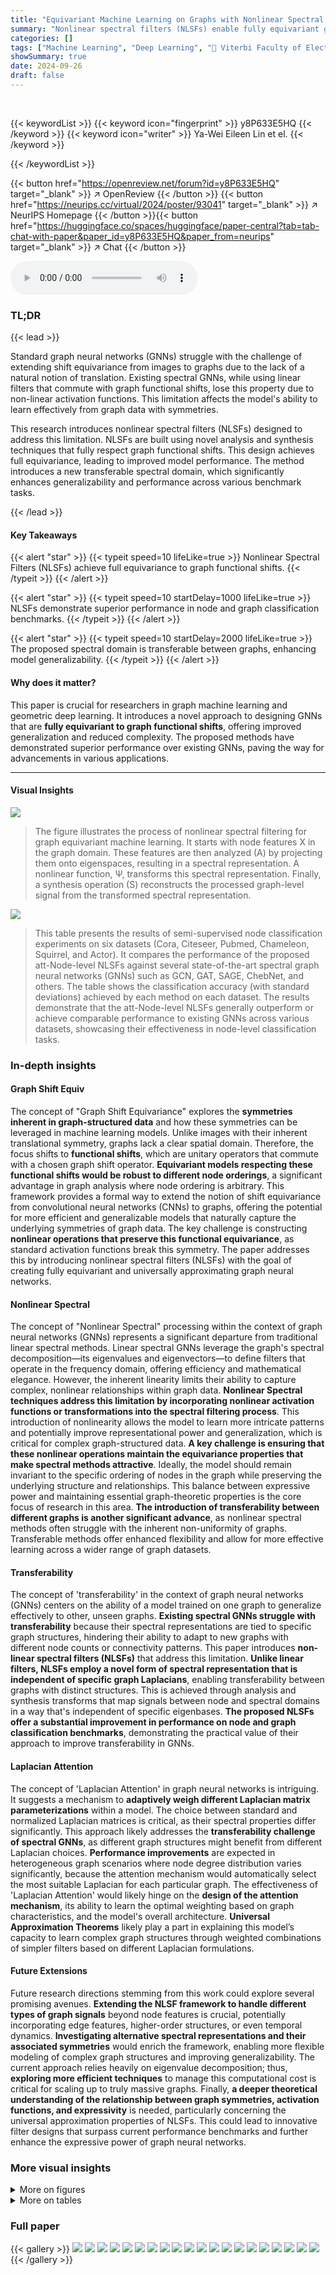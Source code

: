 ```yaml
---
title: "Equivariant Machine Learning on Graphs with Nonlinear Spectral Filters"
summary: "Nonlinear spectral filters (NLSFs) enable fully equivariant graph neural networks, improving accuracy and generalization."
categories: []
tags: ["Machine Learning", "Deep Learning", "🏢 Viterbi Faculty of Electrical and Computer Engineering, Technion",]
showSummary: true
date: 2024-09-26
draft: false
---
```


<br>

{{< keywordList >}}
{{< keyword icon="fingerprint" >}} y8P633E5HQ {{< /keyword >}}
{{< keyword icon="writer" >}} Ya-Wei Eileen Lin et el. {{< /keyword >}}
 
{{< /keywordList >}}

{{< button href="https://openreview.net/forum?id=y8P633E5HQ" target="_blank" >}}
↗ OpenReview
{{< /button >}}
{{< button href="https://neurips.cc/virtual/2024/poster/93041" target="_blank" >}}
↗ NeurIPS Homepage
{{< /button >}}{{< button href="https://huggingface.co/spaces/huggingface/paper-central?tab=tab-chat-with-paper&paper_id=y8P633E5HQ&paper_from=neurips" target="_blank" >}}
↗ Chat
{{< /button >}}



<audio controls>
    <source src="https://ai-paper-reviewer.com/y8P633E5HQ/podcast.wav" type="audio/wav">
    Your browser does not support the audio element.
</audio>


### TL;DR


{{< lead >}}

Standard graph neural networks (GNNs) struggle with the challenge of extending shift equivariance from images to graphs due to the lack of a natural notion of translation.  Existing spectral GNNs, while using linear filters that commute with graph functional shifts, lose this property due to non-linear activation functions. This limitation affects the model's ability to learn effectively from graph data with symmetries. 

This research introduces nonlinear spectral filters (NLSFs) designed to address this limitation. NLSFs are built using novel analysis and synthesis techniques that fully respect graph functional shifts. This design achieves full equivariance, leading to improved model performance. The method introduces a new transferable spectral domain, which significantly enhances generalizability and performance across various benchmark tasks.

{{< /lead >}}


#### Key Takeaways

{{< alert "star" >}}
{{< typeit speed=10 lifeLike=true >}} Nonlinear Spectral Filters (NLSFs) achieve full equivariance to graph functional shifts. {{< /typeit >}}
{{< /alert >}}

{{< alert "star" >}}
{{< typeit speed=10 startDelay=1000 lifeLike=true >}} NLSFs demonstrate superior performance in node and graph classification benchmarks. {{< /typeit >}}
{{< /alert >}}

{{< alert "star" >}}
{{< typeit speed=10 startDelay=2000 lifeLike=true >}} The proposed spectral domain is transferable between graphs, enhancing model generalizability. {{< /typeit >}}
{{< /alert >}}

#### Why does it matter?
This paper is crucial for researchers in graph machine learning and geometric deep learning. It introduces a novel approach to designing GNNs that are **fully equivariant to graph functional shifts**, offering improved generalization and reduced complexity.  The proposed methods have demonstrated superior performance over existing GNNs, paving the way for advancements in various applications.

------
#### Visual Insights



![](https://ai-paper-reviewer.com/y8P633E5HQ/figures_4_1.jpg)

> The figure illustrates the process of nonlinear spectral filtering for graph equivariant machine learning.  It starts with node features X in the graph domain.  These features are then analyzed (A) by projecting them onto eigenspaces, resulting in a spectral representation. A nonlinear function, Ψ, transforms this spectral representation. Finally, a synthesis operation (S) reconstructs the processed graph-level signal from the transformed spectral representation.





![](https://ai-paper-reviewer.com/y8P633E5HQ/tables_7_1.jpg)

> This table presents the results of semi-supervised node classification experiments on six datasets (Cora, Citeseer, Pubmed, Chameleon, Squirrel, and Actor).  It compares the performance of the proposed att-Node-level NLSFs against several state-of-the-art spectral graph neural networks (GNNs) such as GCN, GAT, SAGE, ChebNet, and others. The table shows the classification accuracy (with standard deviations) achieved by each method on each dataset.  The results demonstrate that the att-Node-level NLSFs generally outperform or achieve comparable performance to existing GNNs across various datasets, showcasing their effectiveness in node-level classification tasks.





### In-depth insights


#### Graph Shift Equiv
The concept of "Graph Shift Equivariance" explores the **symmetries inherent in graph-structured data** and how these symmetries can be leveraged in machine learning models.  Unlike images with their inherent translational symmetry, graphs lack a clear spatial domain.  Therefore, the focus shifts to **functional shifts**, which are unitary operators that commute with a chosen graph shift operator.  **Equivariant models respecting these functional shifts would be robust to different node orderings**, a significant advantage in graph analysis where node ordering is arbitrary.  This framework provides a formal way to extend the notion of shift equivariance from convolutional neural networks (CNNs) to graphs, offering the potential for more efficient and generalizable models that naturally capture the underlying symmetries of graph data. The key challenge is constructing **nonlinear operations that preserve this functional equivariance**, as standard activation functions break this symmetry. The paper addresses this by introducing nonlinear spectral filters (NLSFs) with the goal of creating fully equivariant and universally approximating graph neural networks.

#### Nonlinear Spectral
The concept of "Nonlinear Spectral" processing within the context of graph neural networks (GNNs) represents a significant departure from traditional linear spectral methods.  Linear spectral GNNs leverage the graph's spectral decomposition—its eigenvalues and eigenvectors—to define filters that operate in the frequency domain, offering efficiency and mathematical elegance. However, the inherent linearity limits their ability to capture complex, nonlinear relationships within graph data.  **Nonlinear Spectral techniques address this limitation by incorporating nonlinear activation functions or transformations into the spectral filtering process**. This introduction of nonlinearity allows the model to learn more intricate patterns and potentially improve representational power and generalization, which is critical for complex graph-structured data.  **A key challenge is ensuring that these nonlinear operations maintain the equivariance properties that make spectral methods attractive**.  Ideally, the model should remain invariant to the specific ordering of nodes in the graph while preserving the underlying structure and relationships. This balance between expressive power and maintaining essential graph-theoretic properties is the core focus of research in this area. **The introduction of transferability between different graphs is another significant advance**, as nonlinear spectral methods often struggle with the inherent non-uniformity of graphs. Transferable methods offer enhanced flexibility and allow for more effective learning across a wider range of graph datasets.

#### Transferability
The concept of 'transferability' in the context of graph neural networks (GNNs) centers on the ability of a model trained on one graph to generalize effectively to other, unseen graphs.  **Existing spectral GNNs struggle with transferability** because their spectral representations are tied to specific graph structures, hindering their ability to adapt to new graphs with different node counts or connectivity patterns. This paper introduces **non-linear spectral filters (NLSFs)** that address this limitation.  **Unlike linear filters, NLSFs employ a novel form of spectral representation that is independent of specific graph Laplacians**, enabling transferability between graphs with distinct structures.  This is achieved through analysis and synthesis transforms that map signals between node and spectral domains in a way that's independent of specific eigenbases.  **The proposed NLSFs offer a substantial improvement in performance on node and graph classification benchmarks**, demonstrating the practical value of their approach to improve transferability in GNNs.

#### Laplacian Attention
The concept of 'Laplacian Attention' in graph neural networks is intriguing.  It suggests a mechanism to **adaptively weigh different Laplacian matrix parameterizations** within a model.  The choice between standard and normalized Laplacian matrices is critical, as their spectral properties differ significantly.  This approach likely addresses the **transferability challenge of spectral GNNs**,  as different graph structures might benefit from different Laplacian choices.  **Performance improvements** are expected in heterogeneous graph scenarios where node degree distribution varies significantly, because the attention mechanism would automatically select the most suitable Laplacian for each particular graph. The effectiveness of 'Laplacian Attention' would likely hinge on the **design of the attention mechanism**, its ability to learn the optimal weighting based on graph characteristics, and the model's overall architecture. **Universal Approximation Theorems** likely play a part in explaining this model’s capacity to learn complex graph structures through weighted combinations of simpler filters based on different Laplacian formulations.

#### Future Extensions
Future research directions stemming from this work could explore several promising avenues. **Extending the NLSF framework to handle different types of graph signals** beyond node features is crucial, potentially incorporating edge features, higher-order structures, or even temporal dynamics.  **Investigating alternative spectral representations and their associated symmetries** would enrich the framework, enabling more flexible modeling of complex graph structures and improving generalizability.  The current approach relies heavily on eigenvalue decomposition; thus, **exploring more efficient techniques** to manage this computational cost is critical for scaling up to truly massive graphs.  Finally, **a deeper theoretical understanding of the relationship between graph symmetries, activation functions, and expressivity** is needed, particularly concerning the universal approximation properties of NLSFs.  This could lead to innovative filter designs that surpass current performance benchmarks and further enhance the expressive power of graph neural networks.


### More visual insights

<details>
<summary>More on figures
</summary>


![](https://ai-paper-reviewer.com/y8P633E5HQ/figures_5_1.jpg)

> This figure illustrates the process of nonlinear spectral filters (NLSFs) used for equivariant machine learning on graphs.  It starts with a graph G and its node features X.  The analysis step (A) projects these features onto eigenspaces. Then a nonlinear function Ψ transforms these spectral coefficients. Finally, a synthesis step (S) reconstructs a graph-domain representation from the modified spectral coefficients, resulting in a new output. This process leverages the eigenspaces and a filter bank for analysis and synthesis, leading to a method for processing signals equivariantly.


![](https://ai-paper-reviewer.com/y8P633E5HQ/figures_17_1.jpg)

> This figure illustrates the process of nonlinear spectral filtering for graph machine learning.  It shows how node features (X) are first analyzed (A) by projecting them onto eigenspaces.  The resulting spectral representation then undergoes a nonlinear transformation (Ψ), which maps a sequence of frequency coefficients to another sequence of frequency coefficients.  Finally, these transformed coefficients are synthesized (S) back into the graph domain to produce the output. This process ensures equivariance to graph functional shifts.


![](https://ai-paper-reviewer.com/y8P633E5HQ/figures_17_2.jpg)

> This figure illustrates the process of nonlinear spectral filters (NLSFs) for equivariant machine learning on graphs. The input is a graph G with node features X. The analysis step (A) projects the node features onto eigenspaces. Then, a function Ψ maps a sequence of frequency coefficients to another sequence of coefficients. Finally, the synthesis step (S) synthesizes these coefficients to obtain the output in the graph domain.


![](https://ai-paper-reviewer.com/y8P633E5HQ/figures_36_1.jpg)

> This figure illustrates the process of nonlinear spectral filtering for graph machine learning. It starts with node features X, which are first analyzed (A) by projecting them onto the eigenspaces of the graph's shift operator. Then, a nonlinear function (Ψ) transforms the resulting spectral coefficients, before they are synthesized (S) back into the graph domain, producing the output.


</details>




<details>
<summary>More on tables
</summary>


![](https://ai-paper-reviewer.com/y8P633E5HQ/tables_8_1.jpg)
> This table presents a comparison of node classification performance on the original and filtered versions of the Chameleon and Squirrel datasets.  The filtering process removes duplicate nodes identified in the original datasets.  The table shows the classification accuracy (with 95% confidence intervals) of several GNN methods (ResNet+SGC, ResNet+adj, GCN, GPRGNN, FSGNN, GloGNN, FAGCN, and att-Node-level NLSFs) on both the original and filtered datasets.  The results highlight the impact of data leakage due to duplicate nodes in the original datasets and demonstrate the robustness of the proposed att-Node-level NLSFs to this issue.

![](https://ai-paper-reviewer.com/y8P633E5HQ/tables_9_1.jpg)
> This table presents the results of graph classification experiments using various methods, including geometric graph convolutional networks (GCNs) and the proposed nonlinear spectral filters (NLSFs).  The accuracy is reported for eight different benchmark datasets,  showing the performance of different methods in classifying graph structures.  The table allows for a comparison of the proposed method (att-Pooling-NLSFs) to several state-of-the-art baseline algorithms, including WL, GK, GCN, GAT, SAGE, DiffPool, ChebNet, ChebNetII, CayleyNet, APPNP, GPRGNN, and ARMA.

![](https://ai-paper-reviewer.com/y8P633E5HQ/tables_17_1.jpg)
> This table presents the MNIST classification accuracy achieved using NLSFs on both clean and perturbed MNIST datasets.  The 'Ours' row indicates the accuracy obtained by the proposed method, showing high accuracy on both datasets, highlighting the robustness of NLSFs to perturbations.

![](https://ai-paper-reviewer.com/y8P633E5HQ/tables_29_1.jpg)
> This table presents the results of semi-supervised node classification experiments conducted on six different datasets (Cora, Citeseer, Pubmed, Chameleon, Squirrel, and Actor).  The accuracy of the proposed att-Node-level NLSFs is compared against several other state-of-the-art graph neural networks (GNNs), including GCN, GAT, SAGE, ChebNet, ChebNetII, CayleyNet, APPNP, GPRGNN, ARMA, JacobiConv, BernNet, Specformer, and OptBasisGNN.  The table shows the mean accuracy and standard deviation across multiple trials for each model and dataset, providing a comprehensive comparison of performance.

![](https://ai-paper-reviewer.com/y8P633E5HQ/tables_30_1.jpg)
> This table presents the statistics of eight graph classification datasets used in the paper's experiments.  For each dataset, it lists the number of graphs, the number of classes, the minimum and maximum number of nodes per graph, the average number of nodes per graph, and the number of features per node.  The datasets cover various domains, including bioinformatics (MUTAG, PTC, ENZYMES, PROTEINS, NCI1) and social networks (IMDB-B, IMDB-M, COLLAB).

![](https://ai-paper-reviewer.com/y8P633E5HQ/tables_31_1.jpg)
> This table presents the results of semi-supervised node classification experiments on six datasets (Cora, Citeseer, Pubmed, Chameleon, Squirrel, and Actor).  The table compares the performance of the proposed att-Node-level NLSFs against several state-of-the-art GNN methods, showing classification accuracy with 95% confidence intervals across 10 random dataset splits. The results illustrate the superior performance of att-Node-level NLSFs on various datasets.

![](https://ai-paper-reviewer.com/y8P633E5HQ/tables_32_1.jpg)
> This table compares the performance of different graph neural network models on node classification tasks using the Chameleon and Squirrel datasets.  It's notable that these datasets were re-evaluated in a later study [77] to address issues related to data leakage in the original dense split setting.  This table thus presents classification results on both the original and the filtered versions of the datasets, allowing for a more reliable comparison. The models compared include various GNN architectures, and the results are presented as average accuracy with standard deviation.

![](https://ai-paper-reviewer.com/y8P633E5HQ/tables_32_2.jpg)
> This ablation study compares the performance of Node-level NLSFs using different Laplacians (combinatorial Laplacian L and normalized Laplacian N) and parameterizations (Index and Value).  It shows the impact of Laplacian attention on improving classification accuracy. The results are presented for six different datasets: Cora, Citeseer, Pubmed, Chameleon, Squirrel, and Actor. The (↑) symbol indicates that Laplacian attention improved the result.

![](https://ai-paper-reviewer.com/y8P633E5HQ/tables_33_1.jpg)
> This table presents the results of an ablation study on graph classification using Graph-level NLSFs. It compares the performance of Index NLSFs and Value NLSFs, both with and without Laplacian attention, across eight benchmark datasets. The goal is to analyze the impact of different parameterizations and the Laplacian attention mechanism on graph classification accuracy.  The results show that Laplacian attention generally improves performance.

![](https://ai-paper-reviewer.com/y8P633E5HQ/tables_33_2.jpg)
> This table presents the results of semi-supervised node classification experiments on six datasets: Cora, Citeseer, Pubmed, Chameleon, Squirrel, and Actor.  The table compares the performance of the proposed att-Node-level NLSFs against several other state-of-the-art Graph Neural Networks (GNNs) including GCN, GAT, SAGE, ChebNet, ChebNetII, CayleyNet, APPNP, GPRGNN, ARMA, JacobiConv, BernNet, Specformer, and OptBasisGNN. The accuracy for each method is presented as an average across 10 random splits, accompanied by a 95% confidence interval.  The results showcase the superior performance of att-Node-level NLSFs compared to the baseline GNN models on several of the datasets.

![](https://ai-paper-reviewer.com/y8P633E5HQ/tables_34_1.jpg)
> This table presents the results of semi-supervised node classification experiments using various Graph Neural Networks (GNNs) on six benchmark datasets: Cora, Citeseer, Pubmed, Chameleon, Squirrel, and Actor.  The table shows the average classification accuracy (with standard deviation) achieved by each GNN on each dataset. The datasets represent different types of graphs and levels of difficulty, allowing for a comprehensive comparison of GNN performance.

![](https://ai-paper-reviewer.com/y8P633E5HQ/tables_34_2.jpg)
> This table presents the results of semi-supervised node classification experiments on six different datasets (Cora, Citeseer, Pubmed, Chameleon, Squirrel, and Actor).  The accuracy of several graph neural network (GNN) models is compared, including GCN, GAT, SAGE, ChebNet, ChebNetII, CayleyNet, APPNP, GPRGNN, ARMA, JacobiConv, BernNet, Specformer, OptBasisGNN, and the proposed att-Node-level NLSFs.  The table shows the mean accuracy and standard deviation for each method on each dataset, providing a quantitative comparison of the performance of different GNN architectures for node classification.

![](https://ai-paper-reviewer.com/y8P633E5HQ/tables_35_1.jpg)
> This table presents the results of graph classification experiments using diagonal NLSFs, specifically focusing on index-by-index Index-NLSFs and band-by-band Value-NLSFs.  It compares the performance of these methods with and without Laplacian attention. The results are presented for several benchmark datasets, illustrating the impact of the different approaches on classification accuracy. The use of the Laplacian attention mechanism is highlighted by the (↑) symbol to indicate an improvement in performance compared to methods without this attention.

![](https://ai-paper-reviewer.com/y8P633E5HQ/tables_35_2.jpg)
> This table presents the results of semi-supervised node classification on six datasets (Cora, Citeseer, Pubmed, Chameleon, Squirrel, and Actor).  It compares the accuracy of the proposed att-Node-level NLSFs against several other state-of-the-art graph neural network models (GCN, GAT, SAGE, ChebNet, ChebNetII, CayleyNet, APPNP, GPRGNN, ARMA, JacobiConv, BernNet, Specformer, OptBasisGNN). The results show the average accuracy and standard deviation over ten random splits, demonstrating the superior performance of att-Node-level NLSFs on several of the datasets, especially the more challenging heterophilic datasets (Chameleon, Squirrel, Actor).

![](https://ai-paper-reviewer.com/y8P633E5HQ/tables_36_1.jpg)
> This table presents the results of semi-supervised node classification experiments on six datasets: Cora, Citeseer, Pubmed, Chameleon, Squirrel, and Actor.  The table compares the accuracy of the proposed Node-level NLSFs (with Laplacian attention) against several existing state-of-the-art spectral graph neural networks (GNNs).  Each dataset's results are presented with average accuracy and a 95% confidence interval over ten random splits. The performance of the NLSFs is highlighted and contrasted with the results of GCN, GAT, SAGE, ChebNet, and other GNNs.

![](https://ai-paper-reviewer.com/y8P633E5HQ/tables_37_1.jpg)
> This table presents the results of semi-supervised node classification experiments on six datasets: Cora, Citeseer, Pubmed, Chameleon, Squirrel, and Actor.  The table compares the performance of the proposed att-Node-level NLSFs against several other state-of-the-art Graph Neural Networks (GNNs), including GCN, GAT, SAGE, ChebNet, ChebNetII, CayleyNet, APPNP, GPRGNN, ARMA, JacobiConv, BernNet, Specformer, and OptBasisGNN. The accuracy is presented as the average classification accuracy ± standard deviation over 10 random dataset splits, showcasing the superior performance of the att-Node-level NLSFs, especially on the heterophilic datasets (Chameleon, Squirrel, Actor).

</details>




### Full paper

{{< gallery >}}
<img src="https://ai-paper-reviewer.com/y8P633E5HQ/1.png" class="grid-w50 md:grid-w33 xl:grid-w25" />
<img src="https://ai-paper-reviewer.com/y8P633E5HQ/2.png" class="grid-w50 md:grid-w33 xl:grid-w25" />
<img src="https://ai-paper-reviewer.com/y8P633E5HQ/3.png" class="grid-w50 md:grid-w33 xl:grid-w25" />
<img src="https://ai-paper-reviewer.com/y8P633E5HQ/4.png" class="grid-w50 md:grid-w33 xl:grid-w25" />
<img src="https://ai-paper-reviewer.com/y8P633E5HQ/5.png" class="grid-w50 md:grid-w33 xl:grid-w25" />
<img src="https://ai-paper-reviewer.com/y8P633E5HQ/6.png" class="grid-w50 md:grid-w33 xl:grid-w25" />
<img src="https://ai-paper-reviewer.com/y8P633E5HQ/7.png" class="grid-w50 md:grid-w33 xl:grid-w25" />
<img src="https://ai-paper-reviewer.com/y8P633E5HQ/8.png" class="grid-w50 md:grid-w33 xl:grid-w25" />
<img src="https://ai-paper-reviewer.com/y8P633E5HQ/9.png" class="grid-w50 md:grid-w33 xl:grid-w25" />
<img src="https://ai-paper-reviewer.com/y8P633E5HQ/10.png" class="grid-w50 md:grid-w33 xl:grid-w25" />
<img src="https://ai-paper-reviewer.com/y8P633E5HQ/11.png" class="grid-w50 md:grid-w33 xl:grid-w25" />
<img src="https://ai-paper-reviewer.com/y8P633E5HQ/12.png" class="grid-w50 md:grid-w33 xl:grid-w25" />
<img src="https://ai-paper-reviewer.com/y8P633E5HQ/13.png" class="grid-w50 md:grid-w33 xl:grid-w25" />
<img src="https://ai-paper-reviewer.com/y8P633E5HQ/14.png" class="grid-w50 md:grid-w33 xl:grid-w25" />
<img src="https://ai-paper-reviewer.com/y8P633E5HQ/15.png" class="grid-w50 md:grid-w33 xl:grid-w25" />
<img src="https://ai-paper-reviewer.com/y8P633E5HQ/16.png" class="grid-w50 md:grid-w33 xl:grid-w25" />
<img src="https://ai-paper-reviewer.com/y8P633E5HQ/17.png" class="grid-w50 md:grid-w33 xl:grid-w25" />
<img src="https://ai-paper-reviewer.com/y8P633E5HQ/18.png" class="grid-w50 md:grid-w33 xl:grid-w25" />
<img src="https://ai-paper-reviewer.com/y8P633E5HQ/19.png" class="grid-w50 md:grid-w33 xl:grid-w25" />
<img src="https://ai-paper-reviewer.com/y8P633E5HQ/20.png" class="grid-w50 md:grid-w33 xl:grid-w25" />
{{< /gallery >}}